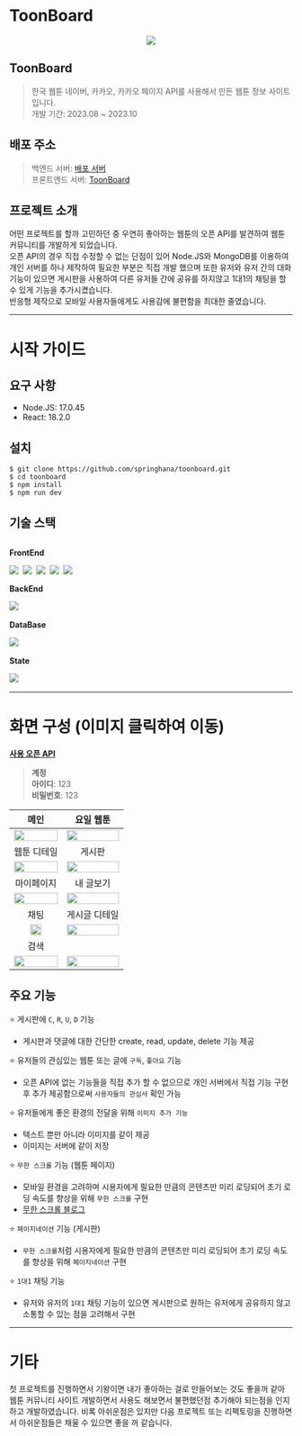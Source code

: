 # ToonBoard

<p align="center">
  <img src="https://github.com/springhana/toonboard/assets/97121074/d1c6d80b-556c-4312-b586-b7ad77e47e4b"/>
</p>

## ToonBoard
>한국 웹툰 네이버, 카카오, 카카오 페이지 API를 사용해서 만든 웹툰 정보 사이트입니다. </br>
>개발 기간: 2023.08 ~ 2023.10

## 배포 주소
> 백엔드 서버: <a href="https://github.com/springhana/toonboard_Server">배포 서버</a> <br/>
> 프론트엔드 서버: <a href="https://chipper-starlight-c38bd1.netlify.app">ToonBoard</a>

## 프로젝트 소개
어떤 프로젝트를 할까 고민하던 중 우연히 좋아하는 웹툰의 오픈 API를 발견하여 웹툰 커뮤니티를 개발하게 되었습니다. <br/>
오픈 API의 경우 직접 수정할 수 없는 단점이 있어 Node.JS와 MongoDB를 이용하여 개인 서버를 하나 제작하여 필요한 부분은 직접 개발 했으며
또한 유저와 유저 간의 대화 기능이 있으면 게시판을 사용하여 다른 유저들 간에 공유를 하지않고 1대1의 채팅을 할 수 있게 기능을 추가시켰습니다.<br/>
반응형 제작으로 모바일 사용자들에게도 사용감에 불편함을 최대한 줄였습니다.


- - -

# 시작 가이드

## 요구 사항
- Node.JS: 17.0.45
- React: 18.2.0

## 설치
```shell
$ git clone https://github.com/springhana/toonboard.git
$ cd toonboard
$ npm install
$ npm run dev
```

## 기술 스택

<div style="display:flex; flex-direction:column; align-items:flex-start;"> 
  <div>
    <p><strong>FrontEnd</strong></p>
    <img src="https://img.shields.io/badge/html5-E34F26?style=for-the-badge&logo=html5&logoColor=white"/>&nbsp 
    <img src="https://img.shields.io/badge/css3-1572B6?style=for-the-badge&logo=css3&logoColor=white"/>&nbsp 
    <img src="https://img.shields.io/badge/javascript-F7DF1E?style=for-the-badge&logo=javascript&logoColor=white"/>&nbsp 
    <img src="https://img.shields.io/badge/typescript-3178C6?style=for-the-badge&logo=typescript&logoColor=white"/>&nbsp 
    <img src="https://img.shields.io/badge/react-61DAFB?style=for-the-badge&logo=react&logoColor=white"/>
  </div>

  <div>
    <p><strong>BackEnd</strong></p>
    <img src="https://img.shields.io/badge/node.js-339933?style=for-the-badge&logo=node.js&logoColor=white"/>&nbsp 
  </div>

  <div>
    <p><strong>DataBase</strong></p>
    <img src="https://img.shields.io/badge/mongodb-47A248?style=for-the-badge&logo=mongodb&logoColor=white"/>&nbsp 
  </div>

  <div>
    <p><strong>State</strong></p>
    <img src="https://img.shields.io/badge/redux-764ABC?style=for-the-badge&logo=redux&logoColor=white"/>&nbsp 
  </div>
</div>

- - -

# 화면 구성 (이미지 클릭하여 이동)
<p><strong><a href="https://github.com/HyeokjaeLee/korea-webtoon-api">사용 오픈 API</a></strong></p>

> **계정** <br/>
> **아이디**: 123 <br/>
> **비밀번호**: 123 <br/>

|메인|요일 웹툰|
|:---:|:---:|
|<a href="https://chipper-starlight-c38bd1.netlify.app/#/" target="_blank"><img src="https://github.com/springhana/toonboard/assets/97121074/2ba55f87-7894-4976-b2d1-f2dcac937c1c" width="100%"/></a>|<a href="https://chipper-starlight-c38bd1.netlify.app/#/webtoon/naver" target="_blank"><img src="https://github.com/springhana/toonboard/assets/97121074/f96e0807-28b4-45be-88dd-afd606ae9ece" width="100%"/></a>|
|웹툰 디테일|게시판|
|<a href="https://chipper-starlight-c38bd1.netlify.app/#/webtoon/detail/%EC%8B%B8%EC%9B%80%EB%8F%85%ED%95%99%EB%B0%95%ED%83%9C%EC%A4%80%20%EB%A7%8C%ED%99%94%ED%9A%8C%EC%82%AC,%EA%B9%80%EC%A0%95%ED%98%84%20%EC%8A%A4%ED%8A%9C%EB%94%94%EC%98%A4/naver" target="_blank"><img src="https://github.com/springhana/toonboard/assets/97121074/73291de5-b3a2-4932-8268-c032ee3e6304" width="100%"/></a>|<a href="https://chipper-starlight-c38bd1.netlify.app/#/board/1" target="_blank"><img src="https://github.com/springhana/toonboard/assets/97121074/02d694d4-65eb-41fc-a107-8fa8ead4d6e2" width="100%"/></a>|
|마이페이지|내 글보기|
|<a href="https://chipper-starlight-c38bd1.netlify.app/#/myPage" target="_blank"><img src="https://github.com/springhana/toonboard/assets/97121074/8989e985-1120-4d6a-800f-ded8c3650dd7" width="100%"/></a>|<a href="https://chipper-starlight-c38bd1.netlify.app/#/profile/6551ee41e75f06814073bf86" target="_blank"><img src="https://github.com/springhana/toonboard/assets/97121074/0806d1a8-3645-4541-8e1b-44a485a57011" width="100%"/></a>|
|채팅|게시글 디테일|
|<img src="https://github.com/springhana/toonboard/assets/97121074/ba5db1e9-8bf2-4979-a118-396b11a71b48" width="50%"/>|<a href="https://chipper-starlight-c38bd1.netlify.app/#/detail/4" target="_blank"><img src="https://github.com/springhana/toonboard/assets/97121074/4bdbbecf-85e5-4ccb-97e0-b353d7626127" width="100%"/></a>|
|검색|
|<a href="https://chipper-starlight-c38bd1.netlify.app/#/webtoon/search/%EC%8B%B8%EC%9B%80" target="_blank"><img src="https://github.com/springhana/toonboard/assets/97121074/6edd814b-c9e2-4c2b-8023-0ff21f82da9b" width="100%"/></a>|<a href="https://chipper-starlight-c38bd1.netlify.app/#/update/4" target="_blank"><img src="https://github.com/springhana/toonboard/assets/97121074/441e1ea9-0d60-4a57-a951-4a62380419f5" width="100%"/></a>|

## 주요 기능 
⭐ 게시판에 `C`, `R`, `U`, `D` 기능 
- 게시판과 댓글에 대한 간단한 create, read, update, delete 기능 제공

⭐ 유저들의 관심있는 웹툰 또는 글에 `구독`, `좋아요` 기능 
- 오픈 API에 없는 기능들을 직접 추가 할 수 없으므로 개인 서버에서 직접 기능 구현 후 추가 제공함으로써 `사용자들의 관심사` 확인 가능
 
⭐ 유저들에게 좋은 환경의 전달을 위해 `이미지 추가 기능` 
- 텍스트 뿐만 아니라 이미지를 같이 제공
- 이미지는 서버에 같이 저장

⭐  `무한 스크롤` 기능 (웹툰 페이지)
- 모바일 환경을 고려하며 시용자에게 필요한 만큼의 콘텐츠만 미리 로딩되어 초기 로딩 속도를 향상을 위해 `무한 스크롤` 구현
- <a href="https://velog.io/@springhana/React-%EB%AC%B4%ED%95%9C-%EC%8A%A4%ED%81%AC%EB%A1%A4-Infinite-scroll">무한 스크롤 블로그</a>

⭐ `페이지네이션` 기능 (게시판)
- `무한 스크롤`처럼 시용자에게 필요한 만큼의 콘텐츠만 미리 로딩되어 초기 로딩 속도를 향상을 위해 `페이지네이션` 구현

⭐ `1대1` 채팅 기능
- 유저와 유저의 `1대1` 채팅 기능이 있으면 게시판으로 원하는 유저에게 공유하지 않고 소통할 수 있는 점을 고려해서 구현

- - -

# 기타
첫 프로젝트를 진행하면서 기왕이면 내가 좋아하는 걸로 만들어보는 것도 좋을꺼 같아 웹툰 커뮤니티 사이트 개발하면서 사용도 해보면서 불편했던점 추가해야 되는점을 인지하고 개발하였습니다.
비록 아쉬운점은 있지만 다음 프로젝트 또는 리펙토링을 진행하면서 아쉬운점들은 채울 수 있으면 좋을 꺼 같습니다.
